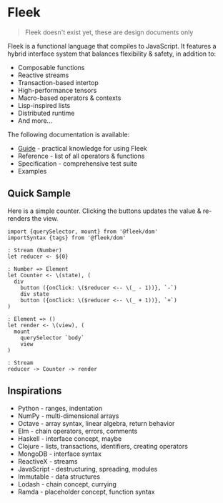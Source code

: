 # Fleek

> Fleek doesn't exist yet, these are design documents only

Fleek is a functional language that compiles to JavaScript.
It features a hybrid interface system that balances flexibility & safety, in addition to:

* Composable functions
* Reactive streams
* Transaction-based intertop
* High-performance tensors
* Macro-based operators & contexts
* Lisp-inspired lists
* Distributed runtime
* And more...

The following documentation is available:

* [Guide](https://ashtonwar.gitbooks.io/fleek/content/) - practical knowledge for using Fleek
* Reference - list of all operators & functions
* Specification - comprehensive test suite
* Examples

## Quick Sample

Here is a simple counter. Clicking the buttons updates the value & re-renders the view.

```fl
import {querySelector, mount} from '@fleek/dom'
importSyntax {tags} from '@fleek/dom'

: Stream (Number)
let reducer <- ${0}

: Number => Element
let Counter <- \(state), (
  div
    button ({onClick: \($reducer <-- \(_ - 1))}, `-`)
    div state
    button ({onClick: \($reducer <-- \(_ + 1))}, `+`)
)

: Element => ()
let render <- \(view), (
  mount
    querySelector `body`
    view
)

: Stream
reducer -> Counter -> render
```

## Inspirations

* Python - ranges, indentation
* NumPy - multi-dimensional arrays
* Octave - array syntax, linear algebra, return behavior
* Elm - chain operators, errors, comments
* Haskell - interface concept, maybe
* Clojure - lists, transactions, identifiers, creating operators
* MongoDB - interface syntax
* ReactiveX - streams
* JavaScript - destructuring, spreading, modules
* Immutable - data structures
* Lodash - chain concept, currying
* Ramda - placeholder concept, function syntax
